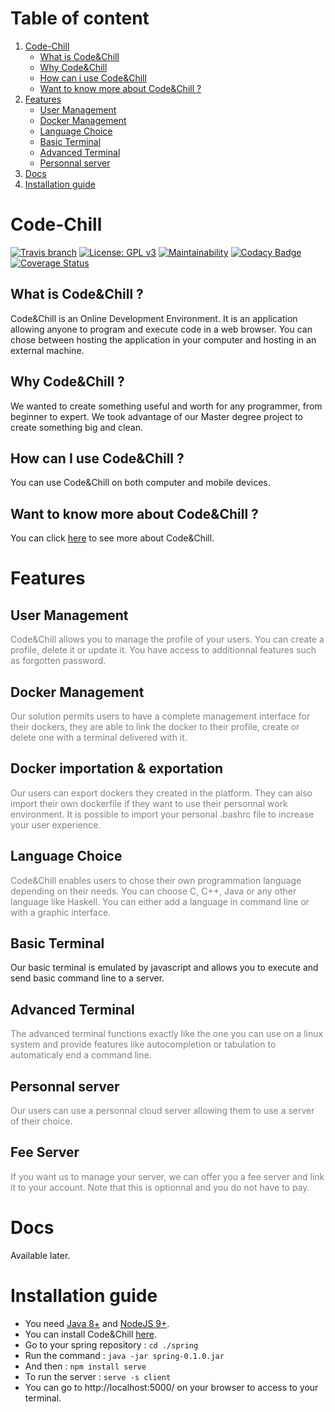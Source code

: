 # Table of content
1. [Code-Chill](https://codechillalluna.github.io/code-chill/#code-chill)
	* [What is Code&Chill](https://codechillalluna.github.io/code-chill/#what-is-codechill-)
	* [Why Code&Chill](https://codechillalluna.github.io/code-chill/#why-codechill-)
	* [How can i use Code&Chill](https://codechillalluna.github.io/code-chill/#how-can-i-use-codechill-)
	* [Want to know more about Code&Chill ?](https://codechillalluna.github.io/code-chill/#want-to-know-more-about-codechill-)
2. [Features](https://codechillalluna.github.io/code-chill/#features)
	* [User Management](https://codechillalluna.github.io/code-chill/#user-management)
	* [Docker Management](https://codechillalluna.github.io/code-chill/#docker-management)
	* [Language Choice](https://codechillalluna.github.io/code-chill/#language-choice)
	* [Basic Terminal](https://codechillalluna.github.io/code-chill/#basic-terminal)
	* [Advanced Terminal](https://codechillalluna.github.io/code-chill/#advanced-terminal)
	* [Personnal server](https://codechillalluna.github.io/code-chill/#personnal-server)
3. [Docs](https://codechillalluna.github.io/code-chill/#docs)
4. [Installation guide](https://codechillalluna.github.io/code-chill/#installation-guide)

# Code-Chill

[![Travis branch](https://img.shields.io/travis/CodeChillAlluna/code-chill/master.svg?style=flat-square)](https://travis-ci.org/CodeChillAlluna/code-chill)
[![License: GPL v3](https://img.shields.io/badge/License-GPL%20v3-blue.svg)](https://github.com/CodeChillAlluna/code-chill/blob/master/LICENSE)
[![Maintainability](https://api.codeclimate.com/v1/badges/b61e96a6f14db189b5b1/maintainability)](https://codeclimate.com/github/CodeChillAlluna/code-chill/maintainability)
[![Codacy Badge](https://api.codacy.com/project/badge/Grade/3373b12b915d4be68943182e1c2ff979)](https://www.codacy.com/app/Lulu300/code-chill?utm_source=github.com&amp;utm_medium=referral&amp;utm_content=CodeChillAlluna/code-chill&amp;utm_campaign=Badge_Grade)
[![Coverage Status](https://coveralls.io/repos/github/CodeChillAlluna/code-chill/badge.svg?branch=master)](https://coveralls.io/github/CodeChillAlluna/code-chill?branch=master)


## What is Code&Chill ?
Code&Chill is an Online Development Environment.
It is an application allowing anyone to program and execute code in a web browser.
You can chose between hosting the application in your computer and hosting in an external machine.

## Why Code&Chill ?
We wanted to create something useful and worth for any programmer, from beginner to expert. We took advantage of our Master degree project to create something big and clean.

## How can I use Code&Chill ?
You can use Code&Chill on both computer and mobile devices.

## Want to know more about Code&Chill ?
You can click <a href="https://github.com/CodeChillAlluna/code-chill">here</a> to see more about Code&Chill.

# Features
## User Management 
<span style="color:grey;">Code&Chill allows you to manage the profile of your users. You can create a profile, delete it or update it. You have access to additionnal features such as forgotten password.</span>
## Docker Management
<span style="color:grey;">Our solution permits users to have a complete management interface for their dockers, they are able to link the docker to their profile, create or delete one with a terminal delivered with it.</span>
## Docker importation & exportation
<span style="color:grey;">Our users can export dockers they created in the platform. They can also import their own dockerfile if they want to use their personnal work environment. It is possible to import your personal .bashrc file to increase your user experience.</span>
## Language Choice
<span style="color:grey;">Code&Chill enables users to chose their own programmation language depending on their needs. You can choose C, C++, Java or any other language like Haskell. You can either add a language in command line or with a graphic interface.</span>
## Basic Terminal 
Our basic terminal is emulated by javascript and allows you to execute and send basic command line to a server.
## Advanced Terminal
<span style="color:grey;">The advanced terminal functions exactly like the one you can use on a linux system and provide features like autocompletion or tabulation to automaticaly end a command line.</span>
## Personnal server
<span style="color:grey;">Our users can use a personnal cloud server allowing them to use a server of their choice.</span>
## Fee Server
<span style="color:grey;">If you want us to manage your server, we can offer you a fee server and link it to your account. Note that this is optionnal and you do not have to pay.</span>

# Docs
Available later.

# Installation guide
* You need <a href="http://www.oracle.com/technetwork/java/javase/downloads/jre8-downloads-2133155.html">Java 8+</a> and <a href="https://nodejs.org/en/">NodeJS 9+</a>.
* You can install Code&Chill <a href="https://github.com/CodeChillAlluna/code-chill/releases">here</a>.
* Go to your spring repository : `cd ./spring`
* Run the command : `java -jar spring-0.1.0.jar`
* And then : `npm install serve`
* To run the server : `serve -s client` 
* You can go to http://localhost:5000/ on your browser to access to your terminal.